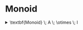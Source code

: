 # Monoid

<details>

<summary><span class="math">\textbf{Monoid} \; A \; \otimes \; I</span></summary>

***

$$\textbf{Semigroup} \; A \; \otimes$$

$$\textbf{Unital} \; A \; \otimes \; I$$

***

```
pred Monoid(A: set univ, op: univ->univ->univ, I: univ) {
  Semigroup[A,op]
  Unital[A,op,I]
}
```

</details>
